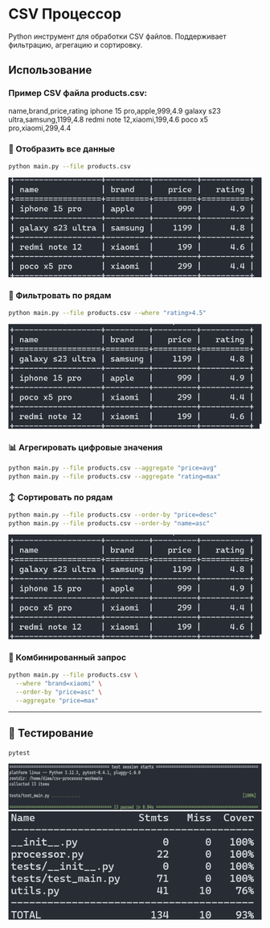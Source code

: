 
# CSV Процессор
Python инструмент для обработки CSV файлов.
Поддерживает фильтрацию, агрегацию и сортировку.

## Использование
### Пример CSV файла products.csv:
name,brand,price,rating
iphone 15 pro,apple,999,4.9
galaxy s23 ultra,samsung,1199,4.8
redmi note 12,xiaomi,199,4.6
poco x5 pro,xiaomi,299,4.4

### 📄 Отобразить все данные
```bash
python main.py --file products.csv
```
![таблица со всеми данными](images/show_all.png)

### 🔎 Фильтровать по рядам
```bash
python main.py --file products.csv --where "rating>4.5"
```
![товары с рейтингом выше 4.5](images/filtered.png)

### 📊 Агрегировать цифровые значения
```bash
python main.py --file products.csv --aggregate "price=avg"
python main.py --file products.csv --aggregate "rating=max"
```

### ↕️ Сортировать по рядам
```bash
python main.py --file products.csv --order-by "price=desc"
python main.py --file products.csv --order-by "name=asc"
```
![товары по убыванию цены](images/sorted.png)

### 🧠 Комбинированный запрос
```bash
python main.py --file products.csv \
  --where "brand=xiaomi" \
  --order-by "price=asc" \
  --aggregate "price=max"
```

---

## 🧪 Тестирование
```bash
pytest
```
![результат тестов](images/pytest.png)
![процент покрытия тестами](images/test_coverage.png)

